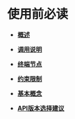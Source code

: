 # 使用前必读<a name="ZH-CN_TOPIC_0182547681"></a>

-   **[概述](概述.md)**  

-   **[调用说明](调用说明.md)**  

-   **[终端节点](终端节点.md)**  

-   **[约束限制](约束限制.md)**  

-   **[基本概念](基本概念.md)**  

-   **[API版本选择建议](API版本选择建议.md)**  


